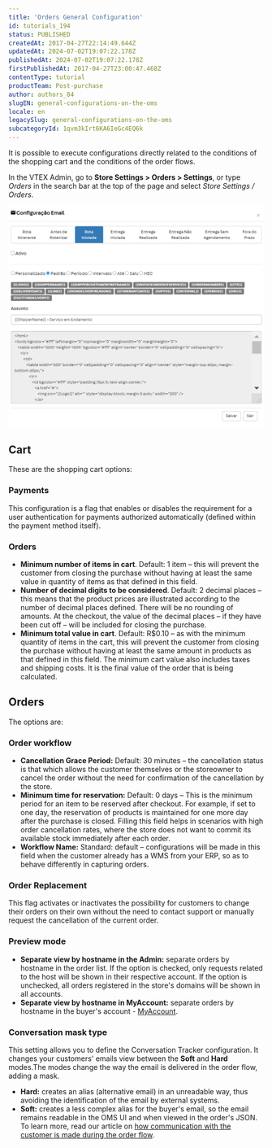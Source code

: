 ```yaml
---
title: 'Orders General Configuration'
id: tutorials_194
status: PUBLISHED
createdAt: 2017-04-27T22:14:49.644Z
updatedAt: 2024-07-02T19:07:22.178Z
publishedAt: 2024-07-02T19:07:22.178Z
firstPublishedAt: 2017-04-27T23:00:47.468Z
contentType: tutorial
productTeam: Post-purchase
author: authors_84
slugEN: general-configurations-on-the-oms
locale: en
legacySlug: general-configurations-on-the-oms
subcategoryId: 1qvm3kIrt6KA6IeGc4EQ6k
---
```


It is possible to execute configurations directly related to the conditions of the shopping cart and the conditions of the order flows. 

In the VTEX Admin, go to **Store Settings > Orders > Settings**, or type *Orders* in the search bar at the top of the page and select *Store Settings / Orders*.

![configuracoes_pedidos_en](https://raw.githubusercontent.com/vtexdocs/help-center-content/refs/heads/main/_1.png)

## Cart

These are the shopping cart options:

### Payments

This configuration is a flag that enables or disables the requirement for a user authentication for payments authorized automatically (defined within the payment method itself).

### Orders

- **Minimum number of items in cart**. Default: 1 item – this will prevent the customer from closing the purchase without having at least the same value in quantity of items as that defined in this field.
- **Number of decimal digits to be considered**. Default: 2 decimal places – this means that the product prices are illustrated according to the number of decimal places defined. There will be no rounding of amounts. At the checkout, the value of the decimal places – if they have been cut off – will be included for closing the purchase.
- **Minimum total value in cart**. Default: R$0.10 – as with the minimum quantity of items in the cart, this will prevent the customer from closing the purchase without having at least the same amount in products as that defined in this field. The minimum cart value also includes taxes and shipping costs. It is the final value of the order that is being calculated.

## Orders

The options are:

### Order workflow

- **Cancellation Grace Period:** Default: 30 minutes – the cancellation status is that which allows the customer themselves or the storeowner to cancel the order without the need for confirmation of the cancellation by the store.
- **Minimum time for reservation:** Default: 0 days – This is the minimum period for an item to be reserved after checkout. For example, if set to one day, the reservation of products is maintained for one more day after the purchase is closed. Filling this field helps in scenarios with high order cancellation rates, where the store does not want to commit its available stock immediately after each order.
- **Workflow Name:** Standard: default – configurations will be made in this field when the customer already has a WMS from your ERP, so as to behave differently in capturing orders.

### Order Replacement

This flag activates or inactivates the possibility for customers to change their orders on their own without the need to contact support or manually request the cancellation of the current order.

### Preview mode

- **Separate view by hostname in the Admin:** separate orders by hostname in the order list. If the option is checked, only requests related to the host will be shown in their respective account. If the option is unchecked, all orders registered in the store's domains will be shown in all accounts.
- **Separate view by hostname in MyAccount:** separate orders by hostname in the buyer's account - [MyAccount](https://help.vtex.com/en/tutorial/como-funciona-a-minha-conta--2BQ3GiqhqGJTXsWVuio3Xh).

### Conversation mask type

This setting allows you to define the Conversation Tracker configuration. It changes your customers' emails view between the **Soft** and **Hard** modes.The modes change the way the email is delivered in the order flow, adding a mask.
- **Hard:** creates an alias (alternative email) in an unreadable way, thus avoiding the identification of the email by external systems.
- **Soft:** creates a less complex alias for the buyer's email, so the email remains readable in the OMS UI and when viewed in the order's JSON. To learn more, read our article on [how communication with the customer is made during the order flow](https://help.vtex.com/en/tutorial/understanding-the-conversation-tracker--tutorials_195).
